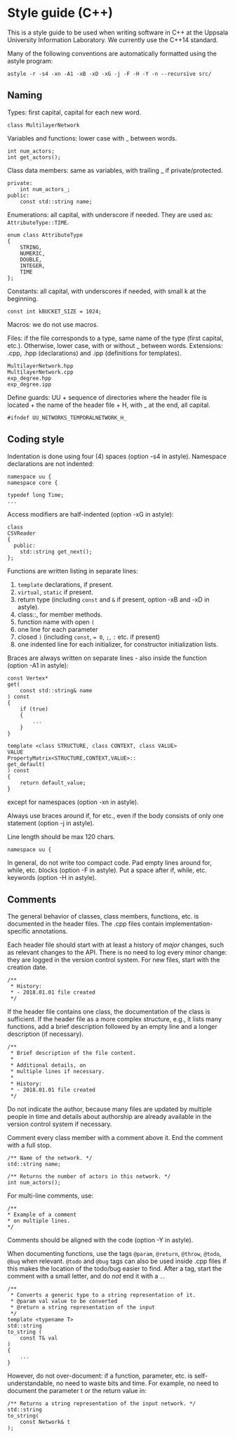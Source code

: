# Style guide (C++)

This is a style guide to be used when writing software in C++ at the Uppsala University Information Laboratory.
We currently use the C++14 standard.

Many of the following conventions are automatically formatted using the astyle program:

    astyle -r -s4 -xn -A1 -xB -xD -xG -j -F -H -Y -n --recursive src/

## Naming

Types: first capital, capital for each new word.

    class MultilayerNetwork
    
Variables and functions: lower case with _ between words.

    int num_actors;
    int get_actors();
    
Class data members: same as variables, with trailing _ if private/protected.

    private:
        int num_actors_;
    public:
        const std::string name;
    
Enumerations: all capital, with underscore if needed. They are used as: `AttributeType::TIME`.

    enum class AttributeType
    {
        STRING,
        NUMERIC,
        DOUBLE,
        INTEGER,
        TIME
    };
    
Constants: all capital, with underscores if needed, with small k at the beginning.

    const int kBUCKET_SIZE = 1024;
    
Macros: we do not use macros.

Files: if the file corresponds to a type, same name of the type (first capital, etc.). Otherwise, lower case, with or
without _ between words. Extensions: .cpp, .hpp (declarations) and .ipp (definitions for templates).

    MultilayerNetwork.hpp
    MultilayerNetwork.cpp
    exp_degree.hpp
    exp_degree.ipp


Define guards: UU + sequence of directories where the header file is located + the name of the header file + H,
with _ at the end, all capital.

    #ifndef UU_NETWORKS_TEMPORALNETWORK_H_

## Coding style

Indentation is done using four (4) spaces (option -s4 in astyle). Namespace declarations are not indented:

    namespace uu {
    namespace core {
    
    typedef long Time;
    ...

Access modifiers are half-indented (option -xG in astyle):

    class
    CSVReader
    {
      public:
        std::string get_next();
    };

Functions are written listing in separate lines:

1. `template` declarations, if present.
2. `virtual`, `static` if present.
3. return type (including `const` and `&` if present, option -xB and -xD in astyle).
4. class::, for member methods.
5. function name with open `(`
6. one line for each parameter
7. closed `)` (including `const`, `= 0`, `;`, `:` etc. if present)
8. one indented line for each initializer, for constructor initialization lists.

Braces are always written on separate lines - also inside the function (option -A1 in astyle):

    const Vertex*
    get(
        const std::string& name
    ) const
    {
        if (true)
        {
            ...
        }
    }

    template <class STRUCTURE, class CONTEXT, class VALUE>
    VALUE
    PropertyMatrix<STRUCTURE,CONTEXT,VALUE>::
    get_default(
    ) const
    {
        return default_value;
    }
    
except for namespaces (option -xn in astyle).

Always use braces around if, for etc., even if the body consists of only one statement (option -j in astyle).

Line length should be max 120 chars.

    namespace uu {

In general, do not write too compact code. Pad empty lines around for, while, etc. blocks (option -F in astyle).
Put a space after if, while, etc. keywords (option -H in astyle).

## Comments

The general behavior of classes, class members, functions, etc. is documented in the header files.
The .cpp files contain implementation-specific annotations.

Each header file should start with at least a history of *major* changes, such as relevant changes to the API.
There is no need to log every minor change: they are logged in the version control system.
For new files, start with the creation date.

    /**
     * History:
     * - 2018.01.01 file created
     */

If the header file contains one class, the documentation of the class is sufficient. If the header file as a more
complex structure, e.g., it lists many functions, add a brief description followed by an empty line and a longer
description (if necessary).

    /**
     * Brief description of the file content.
     *
     * Additional details, on
     * multiple lines if necessary.
     *
     * History:
     * - 2018.01.01 file created
     */

Do not indicate the author, because many files are updated by multiple people in time and details about
authorship are already available in the version control system if necessary.

Comment every class member with a comment above it.
End the comment with a full stop.

    /** Name of the network. */
    std::string name;
    
    /** Returns the number of actors in this network. */
    int num_actors();
    
For multi-line comments, use:
    
    /**
    * Example of a comment
    * on multiple lines.
    */
    
Comments should be aligned with the code (option -Y in astyle).

When documenting functions, use the tags `@param`, `@return`, `@throw`, `@todo`, `@bug` when relevant.
`@todo` and `@bug` tags can also be used inside .cpp files if this makes the location of the todo/bug easier to find.
After a tag, start the comment with a small letter, and do *not* end it with a `.`.

    /**
     * Converts a generic type to a string representation of it.
     * @param val value to be converted
     * @return a string representation of the input
     */
    template <typename T>
    std::string
    to_string (
        const T& val
    )
    {
        ...
    }

However, do not over-document: if a function, parameter, etc. is self-understandable, no need to waste bits
and time. For example, no need to document the parameter t or the return value in:

    /** Returns a string representation of the input network. */
    std::string
    to_string(
        const Network& t
    );
